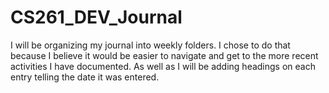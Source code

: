 # CS261_DEV_Journal

I will be organizing my journal into weekly folders. I chose to do that because I believe it would be easier to navigate and get to the more recent activities I have documented. As well as I will be adding headings on each entry telling the date it was entered.